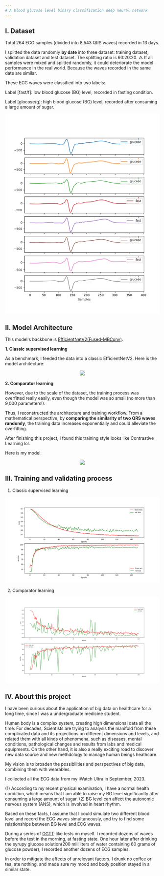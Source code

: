 ```yaml
---
# A blood glucose level binary classification deep neural network
---
```


## I. Dataset

Total 264 ECG samples (divided into 8,543 QRS waves) recorded in 13 days.

I splitted the data randomly **by date** into three dataset: training dataset, validation dataset and test dataset. The splitting ratio is 60:20:20.
△ If all samples were mixed and splitted randomly, it could deteriorate the model performance in the real world. Because the waves recorded in the same date are similar.

These ECG waves were classified into two labels:

Label [fast/f]: low blood glucose (BG) level, recorded in fasting condition.

Label [glocose/g]: high blood glucose (BG) level, recorded after consuming a large amount of sugar.

<div align="center">
<img src="https://github.com/Jiazxu/ecg_glucose_comparator/blob/master/dataset/example.png">

</div>

## II. Model Architecture

This model's backbone is [EfficientNetV2(Fused-MBConv)](https://github.com/d-li14/efficientnetv2.pytorch/blob/main/effnetv2.py).

**1. Classic supervised learning**

As a benchmark, I feeded the data into a classic EfficientNetV2.
Here is the model architecture:

<div align="center">
<img src="https://github.com/Jiazxu/ecg_glucose_comparator/blob/master/description/supervised_learning.png">

</div>

**2. Comparator learning**

However, due to the scale of the dataset, the training process was overfitted really easily, even though the model was so small (no more than 9,000 parameters!).

Thus, I reconstructed the architecture and training workflow. From a mathematical perspective, by **comparing the similarity of two QRS waves randomly**, the training data increases exponentially and could alleviate the overfitting.

After finishing this project, I found this training style looks like Contrastive Learning lol.

Here is my model:

<div align="center">
<img src="https://github.com/Jiazxu/ecg_glucose_comparator/blob/master/description/comparator_learning.png">

</div>

## III. Training and validating process

1. Classic supervised learning

<div align="center">
<img src="https://github.com/Jiazxu/ecg_glucose_comparator/blob/master/checkpoint/effnetv2_ecg_l_xxxs_20240111_epoch150_1e-4/effnetv2_ecg_l_xxxs_20240111_epoch150_1e-4.png">

</div>

2. Comparator learning

<div align="center">
<img src="https://github.com/Jiazxu/ecg_glucose_comparator/blob/master/checkpoint/effnetv2_ecg_comparator_v5_l_xxxs_20240111_epoch100_4e-3/effnetv2_ecg_comparator_v5_l_xxxs_20240111_epoch100_4e-3.png">

</div>

## IV. About this project

I have been curious about the application of big data on healthcare for a long time, since I was a undergraduate medicine student.

Human body is a complex system, creating high dimensional data all the time. For decades, Scientists are trying to analysis the manifold from these complicated data and its projections on different dimensions and levels, and related them with all kinds of phenomena, such as diseases, mental conditions, pathological changes and results from labs and medical equipments. On the other hand, it is also a really exciting road to discover new data source and new methdology to manage human beings heathcare.

My vision is to broaden the possibilities and perspectives of big data, combining them with wearables.

I collected all the ECG data from my iWatch Ultra in September, 2023.

(1) According to my recent physical examination, I have a normal health condition, which means that I am able to raise my BG level significantly after consuming a large amount of sugar.
(2) BG level can affect the autonomic nervous system (ANS), which is involved in heart rhythm.

Based on these facts, I assume that I could simulate two different blood level and record the ECG waves simultaneously, and try to find some relationships between BG level and ECG waves.

During a series of [OGTT](https://www.mayoclinic.org/tests-procedures/glucose-tolerance-test/about/pac-20394296)-like tests on myself. I recorded dozens of waves before the test in the morning, at fasting state. One hour later after drinking the syrupy glucose solution(200 milliliters of water containing 60 grams of glucose powder), I recorded another dozens of ECG samples.

In order to mitigate the affects of unrelevant factors, I drunk no coffee or tea, ate nothing, and made sure my mood and body position stayed in a similar state.
